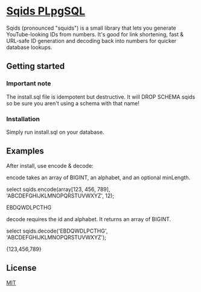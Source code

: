 # [Sqids PLpgSQL](https://sqids.org/plpgsql)

Sqids (pronounced "squids") is a small library that lets you generate YouTube-looking IDs from numbers. It's good for link shortening, fast & URL-safe ID generation and decoding back into numbers for quicker database lookups.

## Getting started

### Important note

The install.sql file is idempotent but destructive. It will DROP SCHEMA sqids so be sure you aren't using a schema with that name!

### Installation

Simply run install.sql on your database.

## Examples

After install, use encode & decode:

encode takes an array of BIGINT, an alphabet, and an optional minLength.

select sqids.encode(array[123, 456, 789], 'ABCDEFGHIJKLMNOPQRSTUVWXYZ', 12);

EBDQWDLPCTHG

decode requires the id and alphabet. It returns an array of BIGINT.

select sqids.decode('EBDQWDLPCTHG', 'ABCDEFGHIJKLMNOPQRSTUVWXYZ');

{123,456,789}

## License

[MIT](LICENSE)
